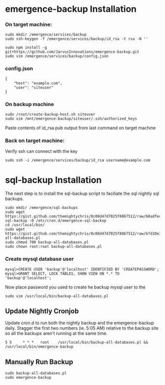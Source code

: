 # emergence-backup Installation

### On target machine:
```
sudo mkdir /emergence/services/backup
sudo ssh-keygen -f /emergence/services/backup/id_rsa -t rsa -N ''

sudo npm install -g git+https://github.com/JarvusInnovations/emergence-backup.git
sudo vim /emergence/services/backup/config.json
```
### config.json

```
{
    "host": "example.com",
    "user": "siteuser"
}
```

### On backup machine

```
sudo /root/create-backup-host.sh siteuser
sudo vim /mnt/emergence-backup/siteuser/.ssh/authorized_keys
```

Paste contents of id_rsa.pub output from last command on target machine

### Back on target machine:

Verify ssh can connect with the key

```
sudo ssh -i /emergence/services/backup/id_rsa username@example.com
```

# sql-backup Installation 

The next step is to install the sql-backup script to faciliate the sql nightly sql backups.

```
sudo mkdir /emergence/sql-backups
sudo wget https://gist.github.com/themightychris/0c08d47d7025f8867512/raw/68adfec5a373f539155283835df5afca90f61ea2/emergence-sql-backup -O /etc/cron.d/emergence-sql-backup
cd /usr/local/bin/
sudo wget https://gist.github.com/themightychris/0c08d47d7025f8867512/raw/bfd10e39eeb2cd7630e99b622e3727cb66fb416f/backup-all-databases.pl
sudo chmod 700 backup-all-databases.pl
sudo chown root:root backup-all-databases.pl
```

### Create mysql database user

```
mysql>CREATE USER 'backup'@'localhost' IDENTIFIED BY 'CREATEPASSWORD';
mysql>GRANT SELECT, LOCK TABLES, SHOW VIEW ON *.* TO 'backup'@'localhost';
```

Now place password you used to create he backup mysql user to the 

```
sudo vim /usr/local/bin/backup-all-databases.pl
```

## Update Nightly Cronjob

Update cron.d to run both the nightly backup and the emergence-backup daily. Stagger the first two numbers (ie. 5:05 AM) relative to the backup site so all the backups aren't running at the same time. 

````
5 5     * * *   root    /usr/local/bin/backup-all-databases.pl && /usr/local/bin/emergence-backup
````

## Manually Run Backup

```
sudo backup-all-databases.pl
sudo emergence-backup
```
